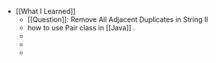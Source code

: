 - [[What I Learned]]
	- [[Question]]: Remove All Adjacent Duplicates in String II
	- how to use Pair class in [[Java]] .
	-
	-
	-